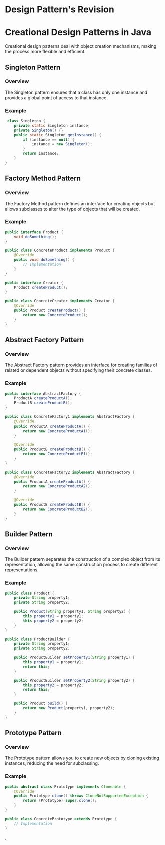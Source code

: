 # Design Pattern's Revision 


# Creational Design Patterns in Java

Creational design patterns deal with object creation mechanisms, making the process more flexible and efficient. 

## Singleton Pattern

### Overview
The Singleton pattern ensures that a class has only one instance and provides a global point of access to that instance.

### Example
```java
 class Singleton {
    private static Singleton instance;
    private Singleton() {}
    public static Singleton getInstance() {
        if (instance == null) {
            instance = new Singleton();
        }
        return instance;
    }
}
```
## Factory Method Pattern

### Overview
The Factory Method pattern defines an interface for creating objects but allows subclasses to alter the type of objects that will be created.

### Example
```java
public interface Product {
    void doSomething();
}

public class ConcreteProduct implements Product {
    @Override
    public void doSomething() {
        // Implementation
    }
}

public interface Creator {
    Product createProduct();
}

public class ConcreteCreator implements Creator {
    @Override
    public Product createProduct() {
        return new ConcreteProduct();
    }
}
```

## Abstract Factory Pattern

### Overview
The Abstract Factory pattern provides an interface for creating families of related or dependent objects without specifying their concrete classes.

### Example
```java
public interface AbstractFactory {
    ProductA createProductA();
    ProductB createProductB();
}

public class ConcreteFactory1 implements AbstractFactory {
    @Override
    public ProductA createProductA() {
        return new ConcreteProductA1();
    }

    @Override
    public ProductB createProductB() {
        return new ConcreteProductB1();
    }
}

public class ConcreteFactory2 implements AbstractFactory {
    @Override
    public ProductA createProductA() {
        return new ConcreteProductA2();
    }

    @Override
    public ProductB createProductB() {
        return new ConcreteProductB2();
    }
}
````

## Builder Pattern

### Overview
The Builder pattern separates the construction of a complex object from its representation, allowing the same construction process to create different representations.

### Example
```java
public class Product {
    private String property1;
    private String property2;

    public Product(String property1, String property2) {
        this.property1 = property1;
        this.property2 = property2;
    }
}

public class ProductBuilder {
    private String property1;
    private String property2;

    public ProductBuilder setProperty1(String property1) {
        this.property1 = property1;
        return this;
    }

    public ProductBuilder setProperty2(String property2) {
        this.property2 = property2;
        return this;
    }

    public Product build() {
        return new Product(property1, property2);
    }
}
````

## Prototype Pattern

### Overview
The Prototype pattern allows you to create new objects by cloning existing instances, reducing the need for subclassing.

### Example
```java
public abstract class Prototype implements Cloneable {
    @Override
    public Prototype clone() throws CloneNotSupportedException {
        return (Prototype) super.clone();
    }
}

public class ConcretePrototype extends Prototype {
    // Implementation
}
```

.

